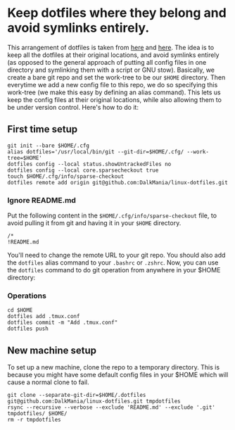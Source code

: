 # Keep dotfiles where they belong and avoid symlinks entirely.

This arrangement of dotfiles is taken from [here](https://news.ycombinator.com/item?id=11070797) and [here](https://developer.atlassian.com/blog/2016/02/best-way-to-store-dotfiles-git-bare-repo/). The idea is to keep all the dotfiles at their original locations, and avoid symlinks entirely (as opposed to the general approach of putting all config files in one directory and symlinking them with a script or GNU stow). Basically, we create a bare git repo and set the work-tree to be our `$HOME` directory. Then everytime we add a new config file to this repo, we do so specifying this work-tree (we make this easy by defining an alias command). This lets us keep the config files at their original locations, while also allowing them to be under version control. Here's how to do it:

## First time setup
```
git init --bare $HOME/.cfg
alias dotfiles='/usr/local/bin/git --git-dir=$HOME/.cfg/ --work-tree=$HOME'
dotfiles config --local status.showUntrackedFiles no
dotfiles config --local core.sparsecheckout true
touch $HOME/.cfg/info/sparse-checkout
dotfiles remote add origin git@github.com:DalkMania/linux-dotfiles.git
```

### Ignore README.md
Put the following content in the `$HOME/.cfg/info/sparse-checkout` file, to avoid pulling it from git and having it in your `$HOME` directory.
```
/*
!README.md
```

You'll need to change the remote URL to your git repo. You should also add the `dotfiles` alias command to your `.bashrc` or  `.zshrc`. Now, you can use the `dotfiles` command to do git operation from anywhere in your $HOME directory:

### Operations
```
cd $HOME
dotfiles add .tmux.conf
dotfiles commit -m "Add .tmux.conf"
dotfiles push
```
## New machine setup
To set up a new machine, clone the repo to a temporary directory. This is because you might have some default config files in your $HOME which will cause a normal clone to fail.
```
git clone --separate-git-dir=$HOME/.dotfiles git@github.com:DalkMania/linux-dotfiles.git tmpdotfiles
rsync --recursive --verbose --exclude 'README.md' --exclude '.git' tmpdotfiles/ $HOME/
rm -r tmpdotfiles
```
